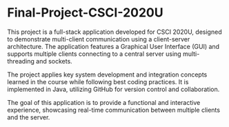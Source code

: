 # Final-Project-CSCI-2020U

This project is a full-stack application developed for CSCI 2020U, designed to demonstrate multi-client communication using a client-server architecture. The application features a Graphical User Interface (GUI) and supports multiple clients connecting to a central server using multi-threading and sockets.

The project applies key system development and integration concepts learned in the course while following best coding practices. It is implemented in Java, utilizing GitHub for version control and collaboration.

The goal of this application is to provide a functional and interactive experience, showcasing real-time communication between multiple clients and the server.
